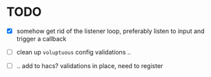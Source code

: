# TODO
- [x] somehow get rid of the listener loop, preferably listen to input and trigger a callback
- [ ] clean up `voluptuous` config validations ..
- [ ] .. add to hacs? validations in place, need to register


